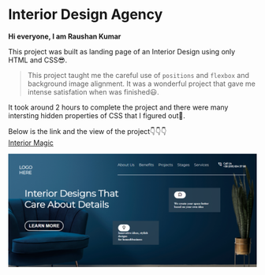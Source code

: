 # Interior Design Agency

**Hi everyone, I am Raushan Kumar**

This project was built as landing page of an Interior Design using only HTML and CSS😎.

>This project taught me the careful use of `positions` and `flexbox` and background image alignment. It was a wonderful project that gave me intense satisfation when was finished😃.

It took around 2 hours to complete the project and there were many intersting hidden properties of CSS that I figured out🤟.


Below is the link and the view of the project👇👇👇<br>
[Interior Magic](interior-magic.netlify.app)

![Interior-Magic](project10css.png)

